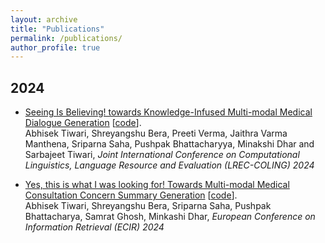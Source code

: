 ```yaml
---
layout: archive
title: "Publications"
permalink: /publications/
author_profile: true
---
```


## 2024
<!---
- [Have you walked in my shoes? Towards Medical Concern Summary Generation from Clinical Conversation](https://drive.google.com/file/d/10Oy7ob0KsGDl55iXNkD6S7MO3oV9pgAU/view?usp=share_link).  
  Abhisek Tiwari, Shreyangshu Bera, Preeti Verma, Sriparna Saha, Pushpak Bhattacharya, Minkashi Dhar, Ankita De.  
  *IEEE Journal of Biomedical and Health Informatics (under review)*  [[code](https://github.com/NLP-RL/MCSG)]
-->
- [Seeing Is Believing! towards Knowledge-Infused Multi-modal Medical Dialogue Generation](https://aclanthology.org/2024.lrec-main.1264) [[code](https://github.com/NLP-RL/KI-MMDG)].  
  Abhisek Tiwari, Shreyangshu Bera, Preeti Verma, Jaithra Varma Manthena, Sriparna Saha, Pushpak Bhattacharyya, Minakshi Dhar and Sarbajeet Tiwari, *Joint International Conference on Computational Linguistics, Language Resource and Evaluation (LREC-COLING) 2024*  

- [Yes, this is what I was looking for! Towards Multi-modal Medical Consultation Concern Summary Generation](https://arxiv.org/abs/2401.05134) [[code](https://github.com/NLP-RL/MMCSG)].  
  Abhisek Tiwari, Shreyangshu Bera, Sriparna Saha, Pushpak Bhattacharya, Samrat Ghosh, Minkashi Dhar, *European Conference on Information Retrieval (ECIR) 2024*  
